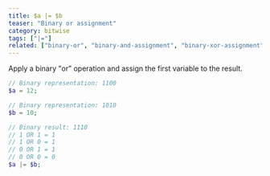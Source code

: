 ```yaml
---
title: $a |= $b
teaser: "Binary or assignment"
category: bitwise
tags: ["|="]
related: ["binary-or", "binary-and-assignment", "binary-xor-assignment"]
---
```


Apply a binary "or" operation and assign the first variable to the result.

```php
// Binary representation: 1100
$a = 12; 

// Binary representation: 1010
$b = 10; 

// Binary result: 1110
// 1 OR 1 = 1
// 1 OR 0 = 1
// 0 OR 1 = 1
// 0 OR 0 = 0
$a |= $b; 
```
